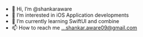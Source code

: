 - 👋 Hi, I’m @shankaraware
- 👀 I’m interested in iOS Application developments
- 🌱 I’m currently learning SwiftUI and combine
- 📫 How to reach me ...shankar.aware09@gmail.com

<!---
shankaraware/shankaraware is a ✨ special ✨ repository because its `README.md` (this file) appears on your GitHub profile.
You can click the Preview link to take a look at your changes.
--->
